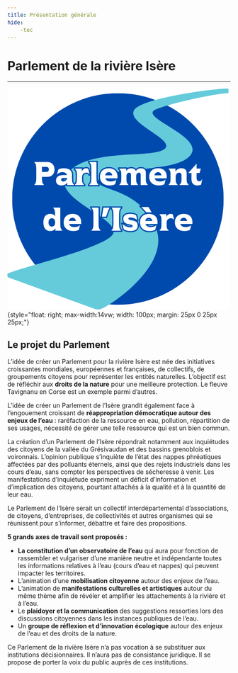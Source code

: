 ```yaml
---
title: Présentation générale
hide:
    -toc
---
```


# Parlement de la rivière Isère

---

![logo-accueil](https://github.com/Konsilion/website-parlement-riviere-isere/blob/master/mkdocs/media/logo-parlement.png){style="float: right; max-width:14vw; width: 100px; margin: 25px 0 25px 25px;"}


## Le projet du Parlement

L’idée de créer un Parlement pour la rivière Isère est née des initiatives croissantes mondiales, européennes et françaises, de collectifs, de groupements citoyens pour représenter les entités naturelles. L’objectif est de réfléchir aux **droits de la nature** pour une meilleure protection. Le fleuve Tavignanu en Corse est un exemple parmi d’autres.

L’idée de créer un Parlement de l’Isère grandit également face à l’engouement croissant de **réappropriation démocratique autour des enjeux de l’eau** : raréfaction de la ressource en eau, pollution, répartition de ses usages, nécessité de gérer une telle ressource qui est un bien commun.

La création d’un Parlement de l’Isère répondrait notamment aux inquiétudes des citoyens de la vallée du Grésivaudan et des bassins grenoblois et voironnais. L’opinion publique s’inquiète de l’état des nappes phréatiques affectées par des polluants éternels, ainsi que des rejets industriels dans les cours d’eau, sans compter les perspectives de sécheresse à venir. Les manifestations d’inquiétude expriment un déficit d’information et d’implication des citoyens, pourtant attachés à la qualité et à la quantité de leur eau.

Le Parlement de l’Isère serait un collectif interdépartemental d’associations, de citoyens, d’entreprises, de collectivités et autres organismes qui se réunissent pour s’informer, débattre et faire des propositions.

**5 grands axes de travail sont proposés :**

* **La constitution d’un observatoire de l’eau** qui aura pour fonction de rassembler et vulgariser d’une manière neutre et indépendante toutes les informations relatives à l’eau (cours d’eau et nappes) qui peuvent impacter les territoires.
* L’animation d’une **mobilisation citoyenne** autour des enjeux de l’eau.
* L’animation de **manifestations culturelles et artistiques** autour du même thème afin de révéler et amplifier les attachements à la rivière et à l’eau.
* Le **plaidoyer et la communication** des suggestions ressorties lors des discussions citoyennes dans les instances publiques de l’eau.
* Un **groupe de réflexion et d’innovation écologique** autour des enjeux de l’eau et des droits de la nature. 

Ce Parlement de la rivière Isère n’a pas vocation à se substituer aux institutions décisionnaires. Il n’aura pas de consistance juridique. Il se propose de porter la voix du public auprès de ces institutions.
